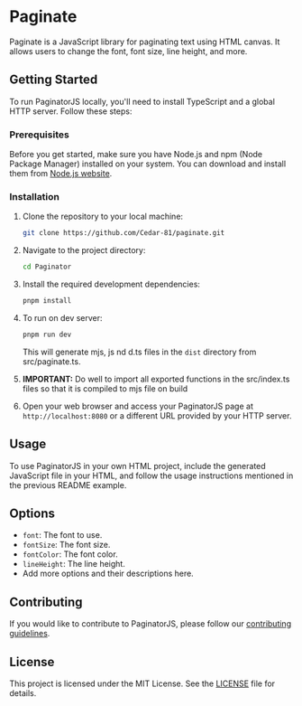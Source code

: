 # Paginate

Paginate is a JavaScript library for paginating text using HTML canvas. It allows users to change the font, font size, line height, and more.

## Getting Started

To run PaginatorJS locally, you'll need to install TypeScript and a global HTTP server. Follow these steps:

### Prerequisites

Before you get started, make sure you have Node.js and npm (Node Package Manager) installed on your system. You can download and install them from [Node.js website](https://nodejs.org/).

### Installation

1. Clone the repository to your local machine:

   ```bash
   git clone https://github.com/Cedar-81/paginate.git
   ```

2. Navigate to the project directory:

   ```bash
   cd Paginator
   ```

3. Install the required development dependencies:

   ```bash
   pnpm install
   ```

4. To run on dev server:

   ```bash
   pnpm run dev
   ```

   This will generate mjs, js nd d.ts files in the `dist` directory from src/paginate.ts.

5. ****IMPORTANT:**** Do well to import all exported functions in the src/index.ts files so that it is compiled to mjs file on build

6. Open your web browser and access your PaginatorJS page at `http://localhost:8080` or a different URL provided by your HTTP server.

## Usage

To use PaginatorJS in your own HTML project, include the generated JavaScript file in your HTML, and follow the usage instructions mentioned in the previous README example.

## Options

- `font`: The font to use.
- `fontSize`: The font size.
- `fontColor`: The font color.
- `lineHeight`: The line height.
- Add more options and their descriptions here.

## Contributing

If you would like to contribute to PaginatorJS, please follow our [contributing guidelines](Contributing.md).

## License

This project is licensed under the MIT License. See the [LICENSE](LICENSE.txt) file for details.

